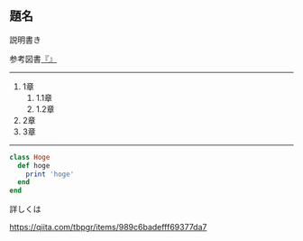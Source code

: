 ## 題名

説明書き

参考図書[『』](url)

***

1. 1章
    1. 1.1章
    1. 1.2章
1. 2章
1. 3章

***

~~~ruby
class Hoge
  def hoge
    print 'hoge'
  end
end
~~~

詳しくは

https://qiita.com/tbpgr/items/989c6badefff69377da7
